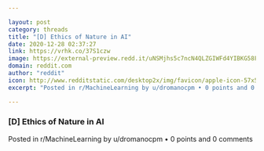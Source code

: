 ```yaml
---

layout: post
category: threads
title: "[D] Ethics of Nature in AI"
date: 2020-12-28 02:37:27
link: https://vrhk.co/37S1czw
image: https://external-preview.redd.it/uNSMjhs5c7ncN4QLZGIWFd4YIBKG58FSY3uQvrUSyNk.jpg?width=926&height=484.816753927&auto=webp&crop=926:484.816753927,smart&s=2a9cd61cd1af18028d1a8ea43aa832da4b3ffe26
domain: reddit.com
author: "reddit"
icon: http://www.redditstatic.com/desktop2x/img/favicon/apple-icon-57x57.png
excerpt: "Posted in r/MachineLearning by u/dromanocpm • 0 points and 0 comments"

---
```


### [D] Ethics of Nature in AI

Posted in r/MachineLearning by u/dromanocpm • 0 points and 0 comments